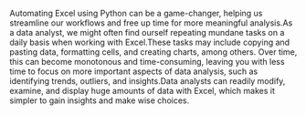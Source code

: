 Automating Excel using Python can be a game-changer, helping us streamline our workflows and free up time for more meaningful analysis.As a data analyst, we might often find ourself repeating mundane tasks on a daily basis when working with Excel.These tasks may include copying and pasting data, formatting cells, and creating charts, among others. Over time, this can become monotonous and time-consuming, leaving you with less time to focus on more important aspects of data analysis, such as identifying trends, outliers, and insights.Data analysts can readily modify, examine, and display huge amounts of data with Excel, which makes it simpler to gain insights and make wise choices.

